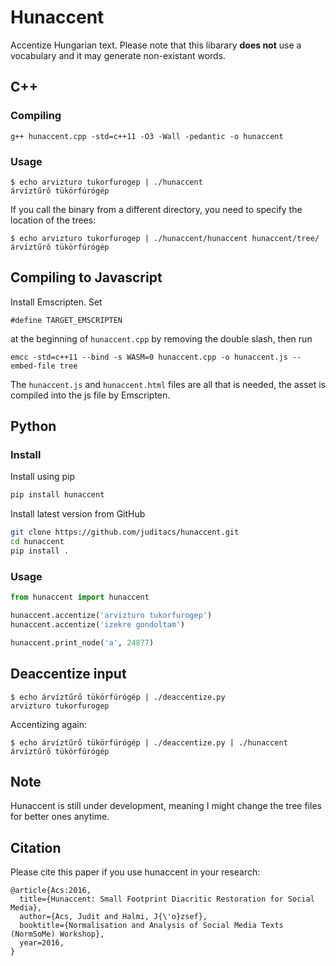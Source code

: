 # Hunaccent

Accentize Hungarian text. Please note that this libarary **does not** use a vocabulary and it may generate non-existant words.


## C++

### Compiling

    g++ hunaccent.cpp -std=c++11 -O3 -Wall -pedantic -o hunaccent


### Usage

    $ echo arvizturo tukorfurogep | ./hunaccent
    árvíztűrő tükörfúrógép

If you call the binary from a different directory, you need to specify the location of the trees:

    $ echo arvizturo tukorfurogep | ./hunaccent/hunaccent hunaccent/tree/
    árvíztűrő tükörfúrógép


## Compiling to Javascript

Install Emscripten. Set

    #define TARGET_EMSCRIPTEN

at the beginning of `hunaccent.cpp` by removing the double slash, then run

    emcc -std=c++11 --bind -s WASM=0 hunaccent.cpp -o hunaccent.js --embed-file tree

The `hunaccent.js` and `hunaccent.html` files are all that is needed, the asset is compiled into the
js file by Emscripten.

## Python

### Install 

Install using pip

```bash
pip install hunaccent
```

Install latest version from GitHub

```bash
git clone https://github.com/juditacs/hunaccent.git
cd hunaccent
pip install .
```

### Usage

```python
from hunaccent import hunaccent

hunaccent.accentize('arvizturo tukorfurogep')
hunaccent.accentize('izekre gondoltam')

hunaccent.print_node('a', 24877)
```

## Deaccentize input

    $ echo árvíztűrő tükörfúrógép | ./deaccentize.py
    arvizturo tukorfurogep


Accentizing again:

    $ echo árvíztűrő tükörfúrógép | ./deaccentize.py | ./hunaccent 
    árvíztűrő tükörfúrógép

## Note

Hunaccent is still under development, meaning I might change the tree files for better ones anytime.

## Citation

Please cite this paper if you use hunaccent in your research:

~~~
@article{Acs:2016,
  title={Hunaccent: Small Footprint Diacritic Restoration for Social Media},
  author={Acs, Judit and Halmi, J{\'o}zsef},
  booktitle={Normalisation and Analysis of Social Media Texts (NormSoMe) Workshop},
  year=2016,
}
~~~


